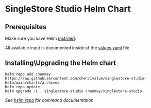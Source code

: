 # SingleStore Studio Helm Chart

## Prerequisites

Make sure you have Helm [installed](https://helm.sh/docs/using_helm/#installing-helm).

All available input is documented inside of the [values.yaml](charts/singlestore-studio/values.yaml) file.

## Installing\Upgrading the Helm chart

```shell
helm repo add chenmey https://raw.githubusercontent.com/chencivalue/singlestore-studio-helm/main/charts/archives
helm repo update
helm upgrade -i . singlestore-studio chenmey/singlestore-studio
```
_See [helm repo](https://helm.sh/docs/helm/helm_repo/) for command documentation._
